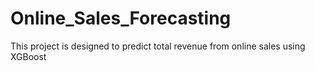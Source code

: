 # Online_Sales_Forecasting
This project is designed to predict total revenue from online sales using XGBoost
